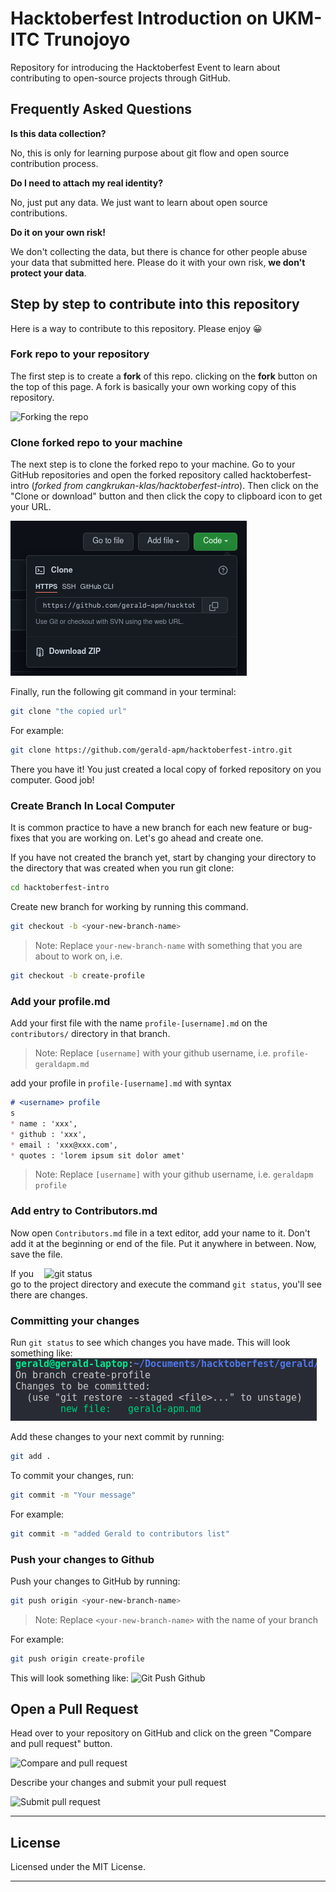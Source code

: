# Hacktoberfest Introduction on UKM-ITC Trunojoyo

Repository for introducing the Hacktoberfest Event to learn about contributing to open-source projects through GitHub.

## Frequently Asked Questions

**Is this data collection?**

No, this is only for learning purpose about git flow and open source contribution process.

**Do I need to attach my real identity?**

No, just put any data. We just want to learn about open source contributions.

**Do it on your own risk!**

We don't collecting the data, but there is chance for other people abuse your data that submitted here. Please do it with your own risk, **we don't protect your data**.

## Step by step to contribute into this repository

Here is a way to contribute to this repository. Please enjoy 😀

### Fork repo to your repository

The first step is to create a **fork** of this repo. clicking on the **fork** button on the top of this page. A fork is basically your own working copy of this repository.

![Forking the repo](assets/img/fork.png)

### Clone forked repo to your machine

The next step is to clone the forked repo to your machine.
Go to your GitHub repositories and open the forked repository called hacktoberfest-intro (_forked from cangkrukan-klas/hacktoberfest-intro_). Then click on the "Clone or download" button and then click the copy to clipboard icon to get your URL.

![Clone from forking repo](assets/img/clone.png)

Finally, run the following git command in your terminal:

```sh
git clone "the copied url"
```

For example:

```sh
git clone https://github.com/gerald-apm/hacktoberfest-intro.git
```

There you have it! You just created a local copy of forked repository on you computer. Good job!

### Create Branch In Local Computer

It is common practice to have a new branch for each new feature or bug-fixes that you are working on. Let's go ahead and create one.

If you have not created the branch yet, start by changing your directory to the directory that was created when you run git clone:

```sh
cd hacktoberfest-intro
```

Create new branch for working by running this command.

```sh
git checkout -b <your-new-branch-name>
```

> Note: Replace `your-new-branch-name` with something that you are about to work on, i.e.

```sh
git checkout -b create-profile
```

### Add your profile.md

Add your first file with the name `profile-[username].md` on the `contributors/` directory in that branch.

> Note: Replace `[username]` with your github username, i.e.  `profile-geraldapm.md`

add your profile in `profile-[username].md` with syntax

```md
# <username> profile
s
* name : 'xxx',
* github : 'xxx',
* email : 'xxx@xxx.com',
* quotes : 'lorem ipsum sit dolor amet'
```
> Note: Replace `[username]` with your github username, i.e.  `geraldapm profile`


### Add entry to Contributors.md

Now open `Contributors.md` file in a text editor, add your name to it. Don't add it at the beginning or end of the file. Put it anywhere in between. Now, save the file.

<img align="right" width="450" src="https://firstcontributions.github.io/assets/Readme/git-status.png" alt="git status" />

If you go to the project directory and execute the command `git status`, you'll see there are changes.

### Committing your changes

Run `git status` to see which changes you have made. This will look something like:
![Git Status](assets/img/git-status.png)

Add these changes to your next commit by running:

```sh
git add .
```

To commit your changes, run:

```sh
git commit -m "Your message"
```

For example:

```sh
git commit -m "added Gerald to contributors list"
```

### Push your changes to Github

Push your changes to GitHub by running:

```sh
git push origin <your-new-branch-name>
```

> Note: Replace `<your-new-branch-name>` with the name of your branch

For example:

```sh
git push origin create-profile
```

This will look something like:
![Git Push Github](assets/img/git-push-branch.png)

## Open a Pull Request

Head over to your repository on GitHub and click on the green "Compare and pull request" button.

![Compare and pull request](assets/img/pull-request.png)

Describe your changes and submit your pull request

![Submit pull request](assets/img/detail-pull-request.png)

-----

## License

Licensed under the MIT License.

-----